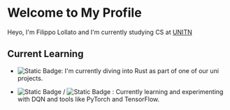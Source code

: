 # Welcome to My Profile
Heyo, I'm Filippo Lollato and I'm currently studying CS at [UNITN](https://www.unitn.it/)

## Current Learning

- ![Static Badge](https://img.shields.io/badge/Rust-black?style=plastic&logo=rust&logoColor=black&labelColor=gray&color=orange):
 I'm currently diving into Rust as part of one of our uni projects.

- ![Static Badge](https://img.shields.io/badge/PyTorch-black?style=plastic&logo=pytorch&logoColor=red&labelColor=gray&color=blue)
/ ![Static Badge](https://img.shields.io/badge/Tensorflow-black?style=plastic&logo=tensorflow&logoColor=orange&labelColor=blue&color=gray)
: Currently learning and experimenting with DQN and tools like PyTorch and TensorFlow.

